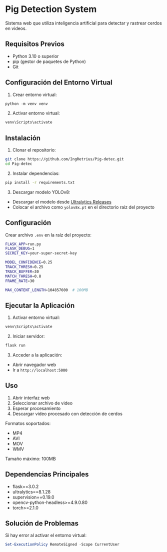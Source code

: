 # Pig Detection System

Sistema web que utiliza inteligencia artificial para detectar y rastrear cerdos en videos.

## Requisitos Previos

- Python 3.10 o superior
- pip (gestor de paquetes de Python)
- Git

## Configuración del Entorno Virtual

1. Crear entorno virtual:
```powershell
python -m venv venv
```

2. Activar entorno virtual:
```powershell
venv\Scripts\activate
```

## Instalación

1. Clonar el repositorio:
```bash
git clone https://github.com/IngRetrius/Pig-detec.git
cd Pig-detec
```

2. Instalar dependencias:
```bash
pip install -r requirements.txt
```

3. Descargar modelo YOLOv8:
- Descargar el modelo desde [Ultralytics Releases](https://github.com/ultralytics/assets/releases/)
- Colocar el archivo como `yolov8x.pt` en el directorio raíz del proyecto

## Configuración

Crear archivo `.env` en la raíz del proyecto:
```bash
FLASK_APP=run.py
FLASK_DEBUG=1
SECRET_KEY=your-super-secret-key

MODEL_CONFIDENCE=0.25
TRACK_THRESH=0.25
TRACK_BUFFER=30
MATCH_THRESH=0.8
FRAME_RATE=30

MAX_CONTENT_LENGTH=104857600  # 100MB
```

## Ejecutar la Aplicación

1. Activar entorno virtual:
```bash
venv\Scripts\activate
```

2. Iniciar servidor:
```bash
flask run
```

3. Acceder a la aplicación:
- Abrir navegador web
- Ir a `http://localhost:5000`

## Uso

1. Abrir interfaz web
2. Seleccionar archivo de video
3. Esperar procesamiento
4. Descargar video procesado con detección de cerdos

Formatos soportados:
- MP4
- AVI
- MOV
- WMV

Tamaño máximo: 100MB

## Dependencias Principales

- flask==3.0.2
- ultralytics==8.1.28
- supervision==0.19.0
- opencv-python-headless>=4.9.0.80
- torch>=2.1.0

## Solución de Problemas

Si hay error al activar el entorno virtual:
```powershell
Set-ExecutionPolicy RemoteSigned -Scope CurrentUser
```
